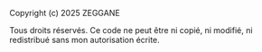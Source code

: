 Copyright (c) 2025 ZEGGANE

Tous droits réservés. Ce code ne peut être ni copié, ni modifié, ni redistribué sans mon autorisation écrite.
